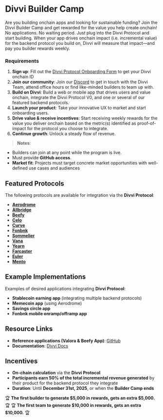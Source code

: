 # Divvi Builder Camp
Are you building onchain apps and looking for sustainable funding?
Join the Divvi Builder Camp and get rewarded for the value you help create onchain! No applications. No waiting period.
Just plug into the Divvi Protocol and start building. When your app drives onchain impact (i.e. incremental value) for the backend protocol you build on, Divvi will measure that impact—and pay you builder rewards weekly.


### Requirements
1. **Sign up**: Fill out the [Divvi Protocol Onboarding Form](https://docs.google.com/forms/d/1mPrrd6VxcJezenu7_zALkNSCQ8JJTQHnWPURo_CrL6c/edit) to get your Divvi onchain ID
2. **Join our community**: Join our [Discord](https://discord.com/invite/EaxZDhMuDn) to get in touch with the Divvi Team, attend office hours or find like-minded builders to team up with.
3. **Build on Divvi**: Build a web or mobile app that drives users and value onchain, integrate the Divvi Protocol V0, and one or several of our featured backend protocols.
3. **Launch your product**: Take your innovative UX to market and start onboarding users.
4. **Drive value & receive incentives**: Start receiving weekly rewards for the value you deliver onchain based on the metric(s) identified as proof-of-impact for the protocol you choose to integrate.
5. **Continue growth**: Unlock a steady flow of revenue.

> **Notes**:
- Builders can join at any point while the program is live.
- Must provide **GitHub access**.
- **Market fit**: Projects must target concrete market opportunities with well-defined use cases and audiences


## Featured Protocols
The following protocols are available for integration via the **Divvi Protocol**:

- **[Aerodrome](https://aerodrome.finance/)**
- **[Allbridge](https://allbridge.io/)**
- **[Beefy](https://beefy.com/)**
- **[Celo](https://celo.org/)**
- **[Curve](https://curve.fi/dex/#/ethereum/pools)**
- **[Fonbnk](https://www.fonbnk.com/)**
- **[Sommelier](https://www.sommelier.finance/)**
- **[Vana](https://www.vana.org/)**
- **[Yearn](https://yearn.fi/)**
- **[Farcaster](https://www.farcaster.xyz/)**
- **[Euler](https://www.euler.finance/)**
- **[Mento](https://www.mento.org/)**

## Example Implementations
Examples of desired applications integrating **Divvi Protocol**:

- **Stablecoin earning app** (integrating multiple backend protocols)
- **Memecoin app** (using Aerodrome)
- **Savings circle app**
- **Fonbnk mobile onramp/offramp app**

## Resource Links
- **Reference applications (Valora & Beefy App)**: [GitHub](https://github.com/divvi-xyz)
- **Documentation**: [Divvi Docs](https://docs.Divvi.xyz/)

## Incentives
- **On-chain calculation** via the **Divvi Protocol**
- **Participants earn 50% of the total incremental revenue generated** by their product for the backend protocol they integrate
- **Duration**: Until **December 31st, 2025**, or when the **Builder Camp ends**

🏆 **The first builder to generate $5,000 in rewards, gets an extra $5,000.** 🏆
🏆 **The first team to generate $10,000 in rewards, gets an extra $10,000.** 🏆
